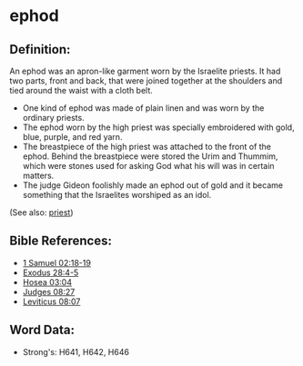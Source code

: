 # ephod #

## Definition: ##

An ephod was an apron-like garment worn by the Israelite priests. It had two parts, front and back, that were joined together at the shoulders and tied around the waist with a cloth belt.

* One kind of ephod was made of plain linen and was worn by the ordinary priests.
* The ephod worn by the high priest was specially embroidered with gold, blue, purple, and red yarn.
* The breastpiece of the high priest was attached to the front of the ephod. Behind the breastpiece were stored the Urim and Thummim, which were stones used for asking God what his will was in certain matters.
* The judge Gideon foolishly made an ephod out of gold and it became something that the Israelites worshiped as an idol.

(See also: [priest](../kt/priest.md))

## Bible References: ##

* [1 Samuel 02:18-19](rc://en/tn/help/1sa/02/18)
* [Exodus 28:4-5](rc://en/tn/help/exo/28/04)
* [Hosea 03:04](rc://en/tn/help/hos/03/04)
* [Judges 08:27](rc://en/tn/help/jdg/08/27)
* [Leviticus 08:07](rc://en/tn/help/lev/08/07)

## Word Data: ##

* Strong's: H641, H642, H646
